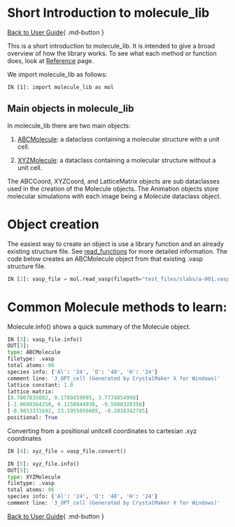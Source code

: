

# Short Introduction to molecule_lib

[Back to User Guide](index.md){ .md-button }

This is a short introduction to molecule_lib. It is intended to give a broad overview of how the library works. To see what each method or function does, look at [Reference](../reference/index.md) page.

We import molecule_lib as follows:

``` PY
IN [1]: import molecule_lib as mol

```

## Main objects in molecule_lib

In molecule_lib there are two main objects:

1. [ABCMolecule](../reference/ABCMolecule/ABCMolecule.md): a dataclass containing a molecular structure with a unit cell. 

2. [XYZMolecule](../reference/XYZMolecule/XYZMolecule.md): a dataclass containing a molecular structure without a unit cell.

The ABCCoord, XYZCoord, and LatticeMatrix objects are sub dataclasses used in the creation of the Molecule objects. The Animation objects store molecular simulations with each image being a Molecule dataclass object.



# Object creation
The easiest way to create an object is use a library function and an already existing structure file. See [read_functions](read_functions.md) for more detailed information. The code below creates an ABCMolecule object from that existing .vasp structure file.

``` py
IN [2]: vasp_file = mol.read_vasp(filepath="test_files/slabs/a-001.vasp")

```

# Common Molecule methods to learn:
Molecule.info() shows a quick summary of the Molecule object.

``` py
IN [3]: vasp_file.info()
OUT[3]: 
type: ABCMolecule
filetype: .vasp
total atoms: 96
species info: {'Al': '24', 'O': '48', 'H': '24'}
comment line: '3_OPT_cell (Generated by CrystalMaker X for Windows)'
lattice constant: 1.0
lattice matrix:
[8.7807035882, 0.1780459095, 3.7774054998]
[-1.0698364258, 0.1158044938, -9.5608328356]
[-0.9853331692, 23.1955056605, -0.2016342785]
positional: True

```

Converting from a positional unitcell coordinates to cartesian .xyz coordinates

``` py
IN [4]: xyz_file = vasp_file.convert()

IN [5]: xyz_file.info()
OUT[5]:
type: XYZMolecule
filetype: .vasp
total atoms: 96
species info: {'Al': '24', 'O': '48', 'H': '24'}
comment line: '3_OPT_cell (Generated by CrystalMaker X for Windows)'
```
[Back to User Guide](index.md){ .md-button }